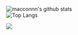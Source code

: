 ![macconnn's github stats](https://github-readme-stats.vercel.app/api?username=macconnn)  
![Top Langs](https://github-readme-stats.vercel.app/api/top-langs/?username=macconnn)  


<img src="https://komarev.com/ghpvc/?username=your-github-username&style=for-the-badge" />
<!--
**macconnn/macconnn** is a ✨ _special_ ✨ repository because its `README.md` (this file) appears on your GitHub profile.

Here are some ideas to get you started:

- 🔭 I’m currently working on ...
- 🌱 I’m currently learning ...
- 👯 I’m looking to collaborate on ...
- 🤔 I’m looking for help with ...
- 💬 Ask me about ...
- 📫 How to reach me: ...
- 😄 Pronouns: ...
- ⚡ Fun fact: ...
-->

